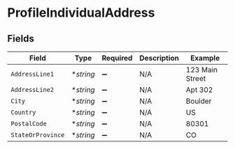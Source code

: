 # ProfileIndividualAddress


## Fields

| Field              | Type               | Required           | Description        | Example            |
| ------------------ | ------------------ | ------------------ | ------------------ | ------------------ |
| `AddressLine1`     | **string*          | :heavy_minus_sign: | N/A                | 123 Main Street    |
| `AddressLine2`     | **string*          | :heavy_minus_sign: | N/A                | Apt 302            |
| `City`             | **string*          | :heavy_minus_sign: | N/A                | Boulder            |
| `Country`          | **string*          | :heavy_minus_sign: | N/A                | US                 |
| `PostalCode`       | **string*          | :heavy_minus_sign: | N/A                | 80301              |
| `StateOrProvince`  | **string*          | :heavy_minus_sign: | N/A                | CO                 |